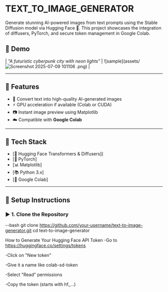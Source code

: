 # TEXT_TO_IMAGE_GENERATOR
Generate stunning AI-powered images from text prompts using the Stable Diffusion model via Hugging Face 🤗. This project showcases the integration of diffusers, PyTorch, and secure token management in Google Colab.

## 📸 Demo

| *"A futuristic cyberpunk city with neon lights"* | ![sample](assets/![Screenshot 2025-07-09 101106](https://github.com/user-attachments/assets/e3c67ff2-b380-4cb0-a217-883c5b520e79)
.png) |

---

## 🚀 Features

- 🔡 Convert text into high-quality AI-generated images
- ⚡ GPU acceleration if available (Colab or CUDA)
- 📷 Instant image preview using Matplotlib
- ☁️ Compatible with **Google Colab**

---

## 🧠 Tech Stack

- [🤗 Hugging Face Transformers & Diffusers](
- [🧪 PyTorch]
- [📊 Matplotlib]
- [📚 Python 3.x]
- [📒 Google Colab]

---

## 🔧 Setup Instructions

### ▶️ 1. Clone the Repository
--bash
git clone https://github.com/your-username/text-to-image-generator.git
cd text-to-image-generator

How to Generate Your Hugging Face API Token
-Go to https://huggingface.co/settings/tokens

-Click on "New token"

-Give it a name like colab-sd-token

-Select "Read" permissions

-Copy the token (starts with hf_...)
